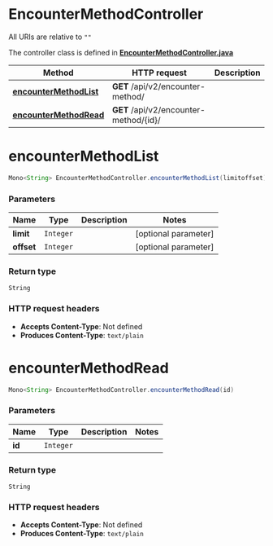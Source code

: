 # EncounterMethodController

All URIs are relative to `""`

The controller class is defined in **[EncounterMethodController.java](../../src/main/java/org/openapitools/controller/EncounterMethodController.java)**

Method | HTTP request | Description
------------- | ------------- | -------------
[**encounterMethodList**](#encounterMethodList) | **GET** /api/v2/encounter-method/ | 
[**encounterMethodRead**](#encounterMethodRead) | **GET** /api/v2/encounter-method/{id}/ | 

<a id="encounterMethodList"></a>
# **encounterMethodList**
```java
Mono<String> EncounterMethodController.encounterMethodList(limitoffset)
```



### Parameters
Name | Type | Description  | Notes
------------- | ------------- | ------------- | -------------
**limit** | `Integer` |  | [optional parameter]
**offset** | `Integer` |  | [optional parameter]

### Return type
`String`


### HTTP request headers
 - **Accepts Content-Type**: Not defined
 - **Produces Content-Type**: `text/plain`

<a id="encounterMethodRead"></a>
# **encounterMethodRead**
```java
Mono<String> EncounterMethodController.encounterMethodRead(id)
```



### Parameters
Name | Type | Description  | Notes
------------- | ------------- | ------------- | -------------
**id** | `Integer` |  |

### Return type
`String`


### HTTP request headers
 - **Accepts Content-Type**: Not defined
 - **Produces Content-Type**: `text/plain`

